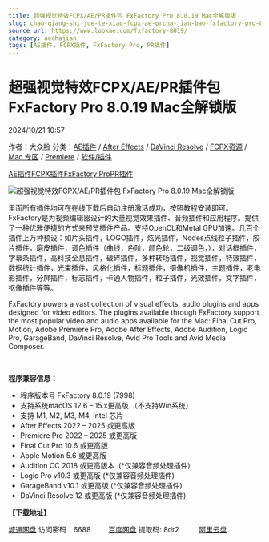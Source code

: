 ```yaml
---
title: 超强视觉特效FCPX/AE/PR插件包 FxFactory Pro 8.0.19 Mac全解锁版
slug: chao-qiang-shi-jue-te-xiao-fcpx-ae-prcha-jian-bao-fxfactory-pro-8-0-19-macquan-jie-suo-ban
source_url: https://www.lookae.com/fxfactory-8019/
category: aechajian
tags: [AE插件, FCPX插件, FxFactory Pro, PR插件]
---
```

# 超强视觉特效FCPX/AE/PR插件包 FxFactory Pro 8.0.19 Mac全解锁版

2024/10/21 10:57

作者：大众脸
分类：[AE插件](https://www.lookae.com/after-effects/aechajian/) / [After Effects](https://www.lookae.com/after-effects/) / [DaVinci Resolve](https://www.lookae.com/qitarjcj/resolvezy/) / [FCPX资源](https://www.lookae.com/fcpx/) / [Mac 专区](https://www.lookae.com/mac-osx/) / [Premiere](https://www.lookae.com/qitarjcj/premierezy/) / [软件/插件](https://www.lookae.com/qitarjcj/)

[AE插件](https://www.lookae.com/tag/ae%e6%8f%92%e4%bb%b6/)[FCPX插件](https://www.lookae.com/tag/fcpx%e6%8f%92%e4%bb%b6/)[FxFactory Pro](https://www.lookae.com/tag/fxfactory-pro/)[PR插件](https://www.lookae.com/tag/pr%e6%8f%92%e4%bb%b6/)

![超强视觉特效FCPX/AE/PR插件包 FxFactory Pro 8.0.19 Mac全解锁版](https://www.lookae.com/wp-content/uploads/2022/07/FxFactory-8.jpg "超强视觉特效FCPX/AE/PR插件包 FxFactory Pro 8.0.19 Mac全解锁版-LookAE.com")

里面所有插件均可在在线下载后自动注册激活成功，按照教程安装即可。FxFactory是为视频编辑器设计的大量视觉效果插件、音频插件和应用程序。提供了一种优雅便捷的方式来预览插件产品。支持OpenCL和Metal GPU加速。几百个插件上万种预设：如片头插件，LOGO插件，炫光插件，Nodes点线粒子插件，胶片插件，磨皮插件，调色插件（曲线，色阶，颜色轮，二级调色，），对话框插件，字幕条插件，高科技全息插件，破碎插件，多种转场插件，视觉插件，特效插件，数据统计插件，光束插件，风格化插件，标题插件，摄像机插件，主题插件，老电影插件，分屏插件，标志插件，卡通人物插件，粒子插件，光效插件，文字插件，抠像插件等等。

FxFactory powers a vast collection of visual effects, audio plugins and apps designed for video editors. The plugins available through FxFactory support the most popular video and audio apps available for the Mac: Final Cut Pro, Motion, Adobe Premiere Pro, Adobe After Effects, Adobe Audition, Logic Pro, GarageBand, DaVinci Resolve, Avid Pro Tools and Avid Media Composer.

[﻿﻿﻿﻿﻿](https://cloud.video.taobao.com//play/u/705956171/p/1/e/6/t/1/384363802933.mp4)

**程序兼容信息：**

* 程序版本号 FxFactory 8.0.19 (7998)
* 支持系统macOS 12.6 – 15.x更高版 （不支持Win系统）
* 支持 M1, M2, M3, M4, Intel 芯片
* After Effects 2022 – 2025 或更高版
* Premiere Pro 2022 – 2025 或更高版
* Final Cut Pro 10.6 或更高版
* Apple Motion 5.6 或更高版
* Audition CC 2018 或更高版本  (\*仅兼容音频处理插件)
* Logic Pro v10.3 或更高版 (\*仅兼容音频处理插件)
* GarageBand v10.1 或更高版 (\*仅兼容音频处理插件)
* DaVinci Resolve 12 或更高版 (\*仅兼容音频处理插件)

**【下载地址】**

[城通网盘](https://url70.ctfile.com/f/2827370-1388824891-77f465?p=4431) 访问密码：6688         [百度网盘](https://pan.baidu.com/s/1xZ9BYufSqe7WXPiBZIECEg?pwd=8dr2) 提取码: 8dr2          [阿里云盘](https://www.alipan.com/s/6cEpqrRaW4Z)
